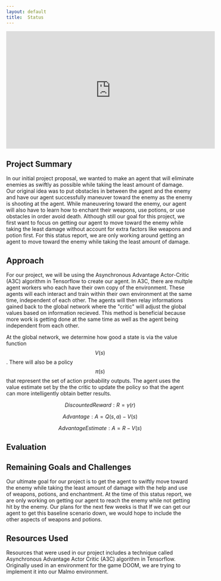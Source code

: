 ```yaml
---
layout: default
title:  Status
---
```


<iframe width="560" height="315" src="https://www.youtube.com/embed/MmB9b5njVbA" frameborder="0" allow="accelerometer; autoplay; encrypted-media; gyroscope; picture-in-picture" allowfullscreen></iframe>

## Project Summary
In our initial project proposal, we wanted to make an agent that will eliminate enemies as swiftly as possible while taking the least amount of damage. Our original idea was to put obstacles in between the agent and the enemy and have our agent successfully maneuver toward the enemy as the enemy is shooting at the agent. While maneuvering toward the enemy, our agent will also have to learn how to enchant their weapons, use potions, or use obstacles in order avoid death. Although still our goal for this project, we first want to focus on getting our agent to move toward the enemy while taking the least damage without account for extra factors like weapons and potion first. For this status report, we are only working around getting an agent to move toward the enemy while taking the least amount of damage.

## Approach
For our project, we will be using the Asynchronous Advantage Actor-Critic (A3C) algorithm in Tensorflow to create our agent. In A3C, there are multple agent workers who each have their own copy of the environment. These agents will each interact and train within their own environment at the same time, independent of each other. The agents will then relay informations gained back to the global network where the "critic" will adjust the global values based on information recieved. This method is beneficial because more work is getting done at the same time as well as the agent being independent from each other.

At the global network, we determine how good a state is via the value function $$V(s)$$. There will also be a policy $$π(s)$$ that represent the set of action probability outputs. The agent uses the value estimate set by the the critic to update the policy so that the agent can more intelligently obtain better results.

$$Discounted Reward: R = γ(r)$$

$$Advantage: A = Q(s,a) - V(s)$$

$$Advantage Estimate: A = R - V(s)$$

## Evaluation

## Remaining Goals and Challenges
Our ultimate goal for our project is to get the agent to swiftly move toward the enemy while taking the least amount of damage with the help and use of weapons, potions, and enchantment. At the time of this status report, we are only working on getting our agent to reach the enemy while not getting hit by the enemy. Our plans for the next few weeks is that If we can get our agent to get this baseline scenario down, we would hope to include the other aspects of weapons and potions. 

## Resources Used
Resources that were used in our project includes a technique called Asynchronous Advantage Actor Critic (A3C) algorithm in Tensorflow. Originally used in an environment for the game DOOM, we are trying to implement it into our Malmo environment. 
